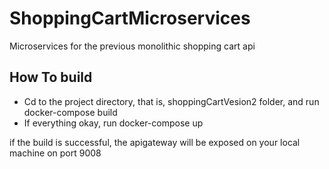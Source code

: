 # ShoppingCartMicroservices
Microservices for the previous monolithic shopping cart api
## How To build
* Cd to the project directory, that is, shoppingCartVesion2 folder, and run docker-compose build
* If everything okay, run docker-compose up

if the build is successful, the apigateway will be exposed on your local machine on port 9008
